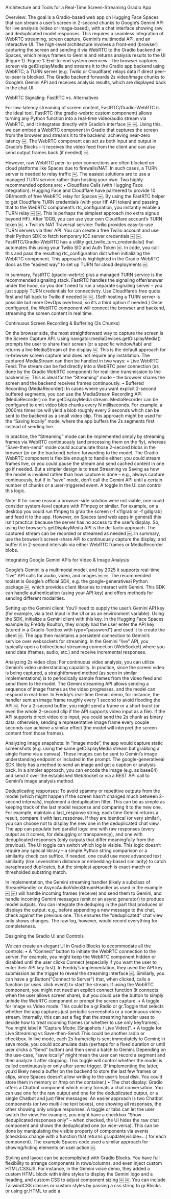 Architecture and Tools for a Real-Time Screen-Streaming Gradio App

Overview: The goal is a Gradio-based web app on Hugging Face Spaces that can stream a user’s screen in 2-second chunks to Google’s Gemini API for live analysis (video or image-based), with a chat interface showing raw and deduplicated model responses. This requires a seamless integration of WebRTC streaming, screen capture, Gemini’s multimodal API, and an interactive UI. The high-level architecture involves a front-end (browser) capturing the screen and sending it via WebRTC to the Gradio backend on Spaces, which relays frames to Gemini and returns analysis results to the UI (Figure 1).  Figure 1: End-to-end system overview – the browser captures screen via getDisplayMedia and streams it to the Gradio app backend using WebRTC; a TURN server (e.g. Twilio or Cloudflare) relays data if direct peer-to-peer is blocked. The Gradio backend forwards 2s video/image chunks to Google’s Gemini API and receives analysis results, which are displayed back in the chat UI.

WebRTC Signaling: FastRTC vs. Alternatives

For low-latency streaming of screen content, FastRTC/Gradio-WebRTC is the ideal tool. FastRTC (the gradio-webrtc custom component) allows turning any Python function into a real-time video/audio stream via WebRTC, and it integrates directly with Gradio’s interface ￼ ￼. Using this, we can embed a WebRTC component in Gradio that captures the screen from the browser and streams it to the backend, achieving near-zero latency ￼. The WebRTC component can act as both input and output in Gradio’s Blocks – it receives the video feed from the client and can also send output frames back (if needed) ￼.

However, raw WebRTC peer-to-peer connections are often blocked on cloud platforms like Spaces due to firewalls/NAT. In such cases, a TURN server is needed to relay traffic ￼. The easiest solutions are to use a managed TURN service rather than hosting your own. Two highly-recommended options are:
	•	Cloudflare Calls (with Hugging Face integration): Hugging Face and Cloudflare have partnered to provide 10 GB/month of free WebRTC relay for Spaces ￼. By using the FastRTC helper to get Cloudflare TURN credentials (with your HF API token) and passing that to the WebRTC component’s rtc_configuration, you instantly enable a TURN relay ￼ ￼. This is perhaps the simplest approach (no extra signup beyond HF). After 10GB, you can use your own Cloudflare account’s TURN token ￼.
	•	Twilio’s NAT Traversal service: Twilio provides easy-to-use TURN servers via their API. You can create a free Twilio account and use their Python SDK to fetch temporary ICE server credentials ￼ ￼. FastRTC/Gradio-WebRTC has a utility get_twilio_turn_credentials() that automates this using your Twilio SID and Auth Token ￼. In code, you call this and pass the resulting rtc_configuration dict when initializing the WebRTC component. This approach is highlighted in the Gradio-WebRTC docs as the “easiest way” to set up TURN for cloud deployments ￼.

In summary, FastRTC (gradio-webrtc) plus a managed TURN service is the recommended signaling stack. FastRTC handles the signaling offer/answer under the hood, so you don’t need to run a separate signaling server – you just supply TURN credentials for connectivity. Use Cloudflare’s free quota first and fall back to Twilio if needed ￼ ￼. (Self-hosting a TURN server is possible but more DevOps overhead, so it’s a third option if needed.) Once configured, the WebRTC component will connect the browser and backend, streaming the screen content in real time.

Continuous Screen Recording & Buffering (2s Chunks)

On the browser side, the most straightforward way to capture the screen is the Screen Capture API. Using navigator.mediaDevices.getDisplayMedia() prompts the user to share their screen (or a specific window/tab) and returns a live MediaStream of the display ￼. This is the default approach for in-browser screen capture and does not require any installation. The captured MediaStream can then be handled in two ways:
	•	Live WebRTC Feed: The stream can be fed directly into a WebRTC peer connection (as done by the Gradio WebRTC component) for real-time transmission to the backend ￼. This is ideal for the “Streaming” mode – the browser shares the screen and the backend receives frames continuously.
	•	Buffered Recording (MediaRecorder): In cases where you want explicit 2-second buffered segments, you can use the MediaStream Recording API (MediaRecorder) on the getDisplayMedia stream. MediaRecorder can be configured to emit video blob chunks every N milliseconds. For example, a 2000ms timeslice will yield a blob roughly every 2 seconds which can be sent to the backend as a small video clip. This approach might be used for the “Saving locally” mode, where the app buffers the 2s segments first instead of sending live.

In practice, the “Streaming” mode can be implemented simply by streaming frames via WebRTC continuously (and processing them on the fly), whereas “Save-then-send” mode could accumulate those 2-second blobs in the browser (or on the backend) before forwarding to the model. The Gradio WebRTC component is flexible enough to handle either: you could stream frames live, or you could pause the stream and send cached content in one go if needed. But a simpler design is to treat Streaming vs Saving as how the model is invoked rather than how capture is done – e.g., always capture continuously, but if in “save” mode, don’t call the Gemini API until a certain number of chunks or a user-triggered event. A toggle in the UI can control this logic.

Note: If for some reason a browser-side solution were not viable, one could consider system-level capture with FFmpeg or similar. For example, on a desktop you could run ffmpeg to grab the screen (-f x11grab or -f gdigrab) and feed it to the app. However, on Spaces (and web apps in general) this isn’t practical because the server has no access to the user’s display. So, using the browser’s getDisplayMedia API is the de-facto approach. The captured stream can be recorded or streamed as needed ￼. In summary, use the browser’s screen-share API to continuously capture the display, and buffer it in 2-second intervals via either WebRTC frames or MediaRecorder blobs.

Integrating Google Gemini APIs for Video & Image Analysis

Google’s Gemini is a multimodal model, and by 2025 it supports real-time “live” API calls for audio, video, and images ￼ ￼. The recommended toolset is Google’s official SDK, e.g. the google-generativeai Python package ￼, which provides client libraries to interact with Gemini. This SDK can handle authentication (using your API key) and offers methods for sending different modalities.

Setting up the Gemini client: You’ll need to supply the user’s Gemini API key (for example, via a text input in the UI or as an environment variable). Using the SDK, initialize a Gemini client with this key. In the Hugging Face Spaces example by Freddy Boulton, they simply had the user enter the API key (stored in a Gradio Textbox with type="password") and used it to create the client ￼. The app then maintains a persistent connection to Gemini’s service over websockets for streaming. In the Gemini “live” API, you typically open a bidirectional streaming connection (WebSocket) where you send data (frames, audio, etc.) and receive incremental responses.

Analyzing 2s video clips: For continuous video analysis, you can utilize Gemini’s video understanding capability. In practice, since the screen video is being captured, a straightforward method (as seen in similar implementations) is to periodically sample frames from the video feed and send them to the model. The Gemini streaming API allows sending a sequence of image frames as the video progresses, and the model can respond in real-time. In Freddy’s real-time Gemini demo, for instance, the handler sent an image frame roughly every 1 second to avoid flooding the API ￼. For a 2-second buffer, you might send a frame or a short burst (or even the whole 2-second clip if the API supports video input as a file). If the API supports direct video clip input, you could send the 2s chunk as binary data; otherwise, sending a representative image frame every couple seconds can achieve a similar effect (the model will interpret the screen content from those frames).

Analyzing image snapshots: In “image mode”, the app would capture static screenshots (e.g. using the same getDisplayMedia stream but grabbing a single frame via a canvas). These images can be sent to Gemini’s image understanding endpoint or included in the prompt. The google-generativeai SDK likely has a method to send an image and get a caption or analysis back. In a simpler approach, you can encode the image (e.g. as base64) and send it over the established WebSocket or via a REST API call to Gemini’s image analysis method.

Deduplicating responses: To avoid spammy or repetitive outputs from the model (which might happen if the screen hasn’t changed much between 2-second intervals), implement a deduplication filter. This can be as simple as keeping track of the last model response and comparing it to the new one. For example, maintain a last_response string; each time Gemini returns a result, compare it with last_response. If they are identical (or very similar), you can choose not to display the new one in the deduplicated chat view. The app can populate two parallel logs: one with raw responses (every output as it comes, for debugging or transparency), and one with deduplicated responses (only outputs that differ meaningfully from the previous). The UI toggle can switch which log is visible. This logic doesn’t require any special library – a simple Python string comparison or a similarity check can suffice. If needed, one could use more advanced text similarity (like Levenshtein distance or embedding-based similarity) to catch paraphrased duplicates, but the simplest approach is exact-match or thresholded substring match.

In implementation, the Gemini streaming handler (likely a subclass of StreamHandler or AsyncAudioVideoStreamHandler as used in the example ￼ ￼) will handle incoming frames (receive) and send them to Gemini, and handle incoming Gemini messages (emit or an async generator) to produce model outputs. You can integrate the deduping in the part that produces or displays the output: e.g., before appending a new message to the chat, check against the previous one. This ensures the “deduplicated” chat view only shows changes. The raw log, however, would record everything for completeness.

Designing the Gradio UI and Controls

We can create an elegant UI in Gradio Blocks to accommodate all the controls:
	•	A “Connect” button to initiate the WebRTC connection to the server. For example, you might keep the WebRTC component hidden or disabled until the user clicks Connect (especially if you want the user to enter their API key first). In Freddy’s implementation, they used the API key submission as the trigger to reveal the streaming interface ￼. Similarly, you can have a gr.Button("Connect to Server") that, when clicked, calls a function (or uses .click event) to start the stream. If using the WebRTC component, you might not need an explicit connect function (it connects when the user allows screen share), but you could use the button to simply unhide the WebRTC component or prompt the screen capture.
	•	A toggle for Image vs Video mode: This could be a gr.Radio or gr.Toggle that selects whether the app captures just periodic screenshots or a continuous video stream. Internally, this can set a flag that the streaming handler uses to decide how to treat incoming frames (or whether to use only keyframes). You might label it “Capture Mode: [Snapshots / Live Video]”.
	•	A toggle for Live Streaming vs Save-then-Send: This could be another radio or checkbox. In live mode, each 2s frame/clip is sent immediately to Gemini; in save mode, you could accumulate data (perhaps for a fixed duration or until user clicks a “Send” button) and then send a batch to Gemini. Depending on the use-case, “save locally” might mean the user can record a segment and then analyze it after stopping. This toggle will control whether the model is called continuously or only after some trigger. (If implementing the latter, you’d likely need a buffer on the backend to store the last few frames or clips, since Spaces doesn’t allow writing to the user’s local disk. You could store them in memory or /tmp on the container.)
	•	The chat display: Gradio offers a Chatbot component which nicely formats a chat conversation. You can use one for the raw output and one for the deduplicated output, or a single Chatbot and just filter messages. An easier approach is two Chatbot components (or two multi-line text boxes), one showing all responses, the other showing only unique responses. A toggle or tabs can let the user switch the view. For example, you might have a checkbox “Show deduplicated responses only” – when checked, the UI hides the raw chat component and shows the deduplicated one (or vice-versa). This can be done by manipulating the visible property of components via events (checkbox.change with a function that returns gr.update(visible=...) for each component). The example Spaces code used a similar approach for showing/hiding elements on user action ￼.

Styling and layout can be accomplished with Gradio Blocks. You have full flexibility to arrange components in rows/columns, and even inject custom HTML/CSS/JS. For instance, in the Gemini voice demo, they added a custom HTML block with inline styles to display the Gemini logo and a heading, and custom CSS to adjust component sizing ￼ ￼. You can include TailwindCSS classes or custom styles by passing a css string to gr.Blocks or using gr.HTML to add a <style> tag. In fact, as of Gradio 4.28+, Tailwind CSS is supported in custom components, meaning you can design UI elements with Tailwind utility classes if desired ￼. This opens the door to highly refined styling. If not using Tailwind, Gradio still allows themeing and custom CSS variables for styling. And for custom interactions, you can add JavaScript code via the Blocks(js=...) parameter or the *.js argument of events, enabling dynamic front-end behavior (e.g., automatically clicking the WebRTC permission dialog, etc.) ￼ ￼.

In summary, Gradio’s UI flexibility will cover everything needed:
	•	Use Blocks layout to place a connect button, toggles, and the chat display in a clean way (perhaps the connect and toggles in a top bar, and the chat and video feed below).
	•	The WebRTC component’s own interface (which shows the video feed and a record button with an icon) can be customized with an icon and colors (as seen in the code using icon, icon_button_color, etc. for the component) ￼. This gives a polished look and clear indication of the stream status (the icon can pulse when streaming).
	•	Leverage events to handle user interactions: e.g., when “Connect” is clicked, reveal the screen share component; when “Toggle mode” is switched, update the behavior of the streaming handler or what’s displayed.

Deployment on Hugging Face Spaces: Considerations

Deploying on Spaces introduces a few practical considerations:
	•	Networking: Since the app needs to call the external Gemini API, make sure to enable “Internet access” for the Space (in the Spaces settings or YAML, network: true). By default, Spaces run with no internet, which would block calls to Google’s API. Enabling internet (and possibly installing google-generativeai in requirements.txt) is required.
	•	Secrets: Do not hard-code sensitive keys. The Gemini API key can be input by the user (avoiding storing it on the server). Alternatively, if you have a default key, use Spaces Secrets to store it and load from os.environ. Same with any TURN credentials (HF token for Cloudflare, Twilio SID/token) – those can be set as secrets and accessed in code, so users don’t see them.
	•	TURN configuration: As discussed, a TURN server is essential on Spaces. The app should be configured to use Cloudflare or Twilio for ICE servers. This can be done by setting the rtc_configuration of the WebRTC component. For example, WebRTC(..., rtc_configuration=get_twilio_turn_credentials()) ￼ ￼ or using the Cloudflare credential helpers. Without this, users might find that the WebRTC connection fails on Spaces (since direct P2P cannot be established through the firewall) ￼. In testing, ensure that the WebRTC connects successfully from a few different networks (it will likely always work on localhost, but Spaces needs the TURN).
	•	Resource Limits: If the model is returning a lot of data or if you plan to buffer video clips, be mindful of the memory and disk limits of Spaces (especially on free tier). 2-second video chunks are small, but continuous streaming for a long time could accumulate. It’s wise to put a reasonable limit (like the time_limit=90 seconds in the example) on streaming sessions ￼ ￼. You can use Gradio’s time_limit and concurrency_limit in the webrtc.stream(...) call to cap session length and number of simultaneous users ￼ ￼. For instance, the example limited video chat to 90s and at most 2 concurrent users (due to Gemini’s limits) ￼ ￼.
	•	GPU/CPU: The app itself might not need a GPU since Gemini is accessed via API (all heavy lifting on Google’s side). So a CPU Space is fine. But if you plan on doing additional vision processing or running CV models locally, you might need a GPU and to switch the Space to GPU mode.
	•	Testing on Spaces: It’s important to test the deployed Space with the real screen-sharing – the browser will ask for permission to capture the screen. Ensure the UI flows (connect, share screen, etc.) are user-friendly and that the chat updates in real time. Using Gradio’s live reload (demo.queue()) is usually not needed for streaming events; the stream event of WebRTC handles real-time flow internally.

By combining Gradio WebRTC for streaming, MediaDevices API for capture, and Google’s Generative AI SDK for Gemini, you can fulfill all the requirements with minimal custom plumbing. The FastRTC (gradio-webrtc) library specifically simplifies WebRTC integration – you get a high-level WebRTC component in Python and just provide a handler class to process streams ￼ ￼. The handler can incorporate the Gemini API calls (e.g., opening a websocket to Gemini and sending frames) and produce outputs. The UI is built in pure Python using Gradio Blocks, with the ability to drop down to custom HTML/JS for fine details.

Specific Tools & Libraries Recap:
	•	Gradio 5.x (Blocks API) – base framework for UI and app logic.
	•	gradio-webrtc (FastRTC) – custom component for real-time audio/video streaming in Gradio ￼.
	•	MediaDevices.getDisplayMedia (JS) – browser API for screen capture ￼.
	•	MediaRecorder API (JS) – to buffer and chunk the stream into 2s segments (if needed).
	•	Google Generative AI SDK (google-generativeai) – to interact with Gemini models (video/image analysis, etc.) ￼.
	•	TURN services: Cloudflare Calls (with HF token) ￼ or Twilio NAT Traversal API ￼ for WebRTC connectivity on Spaces.
	•	FastAPI or websockets (Python) – already handled internally by Gradio/FastRTC, but note that under the hood the Gemini handler will use Python websockets to talk to Google’s API (as seen with websockets.sync.client.connect in the example code) – ensure the environment allows outgoing wss (it should, once internet is on).
	•	UI/UX libraries: Tailwind CSS (optional, for styling) and Gradio’s theming system for a polished look. You can embed custom JS for any additional front-end control.

By following this architecture, the final Gradio app will “work out of the box” with only the user’s Gemini API key required, and no mock components – real screen data will flow to a real model. The WebRTC integration ensures minimal latency streaming, and the use of Gemini’s multimodal capabilities will let the app analyze both live video and static images. All of this is achievable within a single Hugging Face Space, leveraging the powerful combination of Gradio + FastRTC + Google’s Gemini API.

Sources: The solution builds on official docs and examples from Gradio and FastRTC, and Google’s Gemini API:
	•	Gradio/FastRTC streaming setup and TURN configuration ￼ ￼ ￼
	•	Use of WebRTC component in Gradio for real-time video ￼ ￼
	•	Browser Screen Capture API (getDisplayMedia) ￼
	•	Google Gemini integration and streaming example ￼ ￼
	•	Gradio UI customization (Blocks, HTML/JS injection, Tailwind support) ￼ ￼
	•	Hugging Face Spaces deployment notes ￼ ￼.
